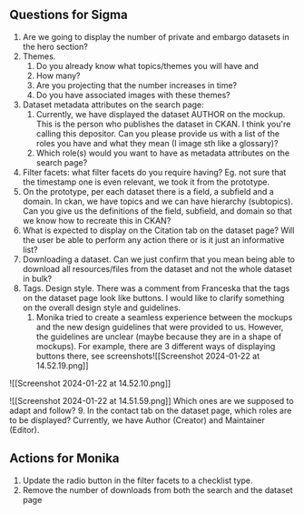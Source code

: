 
## Questions for Sigma 

1. Are we going to display the number of private and embargo datasets in the hero section?
2. Themes. 
	1. Do you already know what topics/themes you will have and 
	2. How many? 
	3. Are you projecting that the number increases in time? 
	4. Do you have associated images with these themes?
3. Dataset metadata attributes on the search page: 
	1. Currently, we have displayed the dataset AUTHOR on the mockup. This is the person who publishes the dataset in CKAN. I think you're calling this depositor. Can you please provide us with a list of the roles you have and what they mean (I image sth like a glossary)? 
	2. Which role(s) would you want to have as metadata attributes on the search page?
4. Filter facets: what filter facets do you require having? Eg. not sure that the timestamp one is even relevant, we took it from the prototype. 
5. On the prototype, per each dataset there is a field, a subfield and a domain. In ckan, we have topics and we can have hierarchy (subtopics). Can you give us the definitions of the field, subfield, and domain so that we know how to recreate this in CKAN? 
6. What is expected to display on the Citation tab on the dataset page? Will the user be able to perform any action there or is it just an informative list?
7. Downloading a dataset. Can we just confirm that you mean being able to download all resources/files from the dataset and not the whole dataset in bulk?
8. Tags. Design style. There was a comment from Franceska that the tags on the dataset page look like buttons. I would like to clarify something on the overall design style and guidelines. 
	1. Monika tried to create a seamless experience between the mockups and the new design guidelines that were provided to us. However, the guidelines are unclear (maybe because they are in a shape of mockups). For example, there are 3 different ways of displaying buttons there, see screenshots![[Screenshot 2024-01-22 at 14.52.19.png]]

![[Screenshot 2024-01-22 at 14.52.10.png]]

![[Screenshot 2024-01-22 at 14.51.59.png]]
Which ones are we supposed to adapt and follow? 
9. In the contact tab on the dataset page, which roles are to be displayed? Currently, we have Author (Creator) and Maintainer (Editor).
## Actions for Monika

1. Update the radio button in the filter facets to a checklist type.
2. Remove the number of downloads from both the search and the dataset page